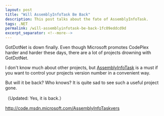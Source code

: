 ```yaml
---
layout: post
title: "Will AssemblyInfoTask Be Back"
description: This post talks about the fate of AssemblyInfoTask.
tags: .NET
permalink: /will-assemblyinfotask-be-back-1fc09eddcd9d
excerpt_separator: <!--more-->
---
```

GotDotNet is down finally. Even though Microsoft promotes CodePlex harder and harder these days, there are a lot of projects drowning with GotDotNet.

I don't know much about other projects, but [AssemblyInfoTask](/assemblyinfotask-tips-5db57caa1c66) is a must if you want to control your projects version number in a convenient way.

But will it be back? Who knows? It is quite sad to see such a useful project gone.

（Updated: Yes, it is back.）

http://code.msdn.microsoft.com/AssemblyInfoTaskvers
<!--more-->
